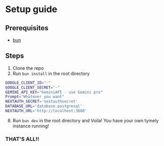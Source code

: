 # Setup guide

## Prerequisites

- [bun](https://bun.sh/)

## Steps

1. Clone the repo
2. Run `bun install` in the root directory

```bash
GOOGLE_CLIENT_ID="-"
GOOGLE_CLIENT_SECRET="-"
GEMINI_API_KEY="GeminiAPI - use Gemini pro"
Prompt="Whatever you want"
NEXTAUTH_SECRET='nextauthsecret'
DATABASE_URL='database.postgresql'
NEXTAUTH_URL='http://localhost:3000'
```

8. Run `bun dev` in the root directory and Voila! You have your own tymely instance running!

### THAT'S ALL!!